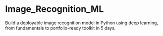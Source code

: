 # Image_Recognition_ML
Build a deployable image recognition model in Python using deep learning, from fundamentals to portfolio-ready toolkit in 5 days.
